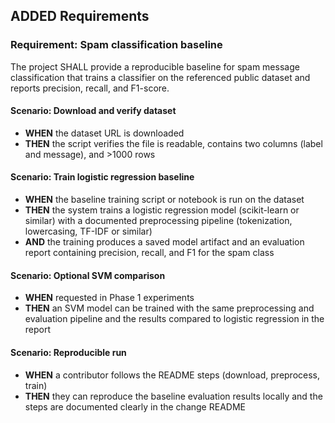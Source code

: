 ## ADDED Requirements

### Requirement: Spam classification baseline
The project SHALL provide a reproducible baseline for spam message classification that trains a classifier on the referenced public dataset and reports precision, recall, and F1-score.

#### Scenario: Download and verify dataset
- **WHEN** the dataset URL is downloaded
- **THEN** the script verifies the file is readable, contains two columns (label and message), and >1000 rows

#### Scenario: Train logistic regression baseline
- **WHEN** the baseline training script or notebook is run on the dataset
- **THEN** the system trains a logistic regression model (scikit-learn or similar) with a documented preprocessing pipeline (tokenization, lowercasing, TF-IDF or similar)
- **AND** the training produces a saved model artifact and an evaluation report containing precision, recall, and F1 for the spam class

#### Scenario: Optional SVM comparison
- **WHEN** requested in Phase 1 experiments
- **THEN** an SVM model can be trained with the same preprocessing and evaluation pipeline and the results compared to logistic regression in the report

#### Scenario: Reproducible run
- **WHEN** a contributor follows the README steps (download, preprocess, train)
- **THEN** they can reproduce the baseline evaluation results locally and the steps are documented clearly in the change README
